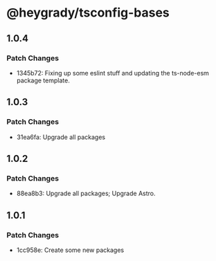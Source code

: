 # @heygrady/tsconfig-bases

## 1.0.4

### Patch Changes

- 1345b72: Fixing up some eslint stuff and updating the ts-node-esm package template.

## 1.0.3

### Patch Changes

- 31ea6fa: Upgrade all packages

## 1.0.2

### Patch Changes

- 88ea8b3: Upgrade all packages; Upgrade Astro.

## 1.0.1

### Patch Changes

- 1cc958e: Create some new packages
